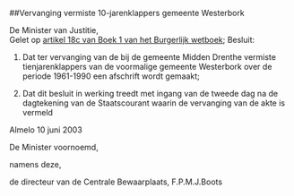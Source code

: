 <meta http-equiv='Content-Type' content='text/html; charset=utf-8' />

##Vervanging vermiste 10-jarenklappers gemeente Westerbork

De Minister van Justitie,  
Gelet op [artikel 18c van Boek 1 van het Burgerlijk wetboek](../../../../../../../wet/burgerlijk/wetboek/boek/1/BWBR0002656/README.md);
Besluit:     

1. Dat ter vervanging van de bij de gemeente Midden Drenthe vermiste tienjarenklappers van de voormalige gemeente Westerbork over de periode 1961-1990 een afschrift wordt gemaakt;  

2. Dat dit besluit in werking treedt met ingang van de tweede dag na de dagtekening van de Staatscourant waarin de vervanging van de akte is vermeld       

Almelo 
10 juni 2003    

De 
Minister voornoemd, 

namens deze, 

de 
directeur van de Centrale Bewaarplaats, 
F.P.M.J.Boots    
